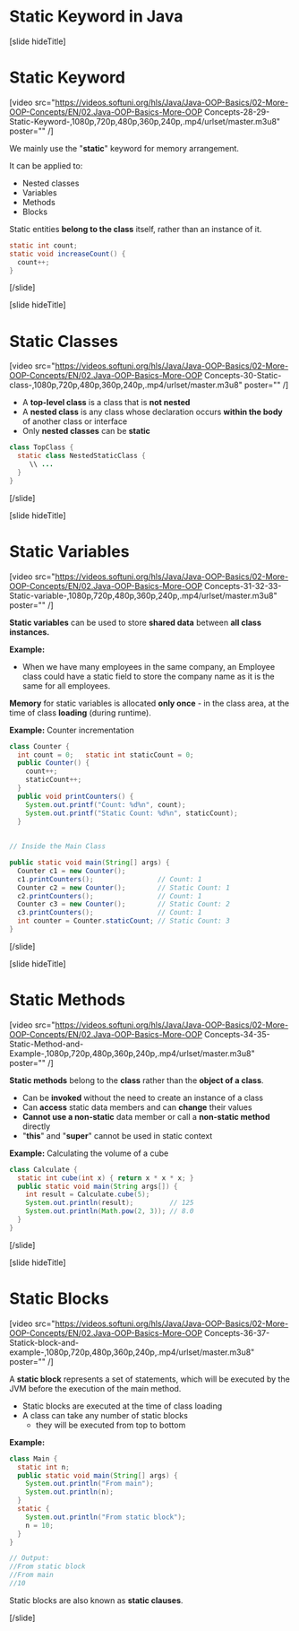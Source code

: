 # Static Keyword in Java

[slide hideTitle]

# Static Keyword

[video src="https://videos.softuni.org/hls/Java/Java-OOP-Basics/02-More-OOP-Concepts/EN/02.Java-OOP-Basics-More-OOP Concepts-28-29-Static-Keyword-,1080p,720p,480p,360p,240p,.mp4/urlset/master.m3u8" poster="" /]

We mainly use the "**static**" keyword for memory arrangement.

It can be applied to:
- Nested classes
- Variables
- Methods
- Blocks

Static entities **belong to the class** itself, rather than an instance of it.

```java
static int count;
static void increaseCount() {
  count++;
}
```
[/slide]

[slide hideTitle]

# Static Classes

[video src="https://videos.softuni.org/hls/Java/Java-OOP-Basics/02-More-OOP-Concepts/EN/02.Java-OOP-Basics-More-OOP Concepts-30-Static-class-,1080p,720p,480p,360p,240p,.mp4/urlset/master.m3u8" poster="" /]

- A **top-level class** is a class that is **not nested**
- A **nested class** is any class whose declaration occurs **within the body** of another class or interface
- Only **nested classes** can be **static**

```java
class TopClass {
  static class NestedStaticClass {
     \\ ...
  }
}
```
[/slide]

[slide hideTitle]

# Static Variables

[video src="https://videos.softuni.org/hls/Java/Java-OOP-Basics/02-More-OOP-Concepts/EN/02.Java-OOP-Basics-More-OOP Concepts-31-32-33-Static-variable-,1080p,720p,480p,360p,240p,.mp4/urlset/master.m3u8" poster="" /]

**Static variables** can be used to store **shared data** between **all class instances.**

**Example:**

- When we have many employees in the same company, an Employee class could have a static field to store the company name as it is the same for all employees.

**Memory** for static variables is allocated **only once** - in the class area, at the time of class **loading** (during runtime).

**Example:** Counter incrementation

```java
class Counter {
  int count = 0;   static int staticCount = 0;
  public Counter() {
    count++;        
    staticCount++; 
  }
  public void printCounters() {
    System.out.printf("Count: %d%n", count);
    System.out.printf("Static Count: %d%n", staticCount);
  }
  
  
// Inside the Main Class

public static void main(String[] args) {
  Counter c1 = new Counter();
  c1.printCounters();                // Count: 1
  Counter c2 = new Counter();        // Static Count: 1
  c2.printCounters();                // Count: 1
  Counter c3 = new Counter();        // Static Count: 2
  c3.printCounters();                // Count: 1
  int counter = Counter.staticCount; // Static Count: 3  
}
```

[/slide]

[slide hideTitle]

# Static Methods

[video src="https://videos.softuni.org/hls/Java/Java-OOP-Basics/02-More-OOP-Concepts/EN/02.Java-OOP-Basics-More-OOP Concepts-34-35-Static-Method-and-Example-,1080p,720p,480p,360p,240p,.mp4/urlset/master.m3u8" poster="" /]

**Static methods** belong to the **class** rather than the **object of a class**.

- Can be **invoked** without the need to create an instance of a class
- Can **access** static data members and can **change** their values
- **Cannot use a non-static** data member or call a **non-static method** directly
- "**this**" and "**super**" cannot be used in static context

**Example:** Calculating the volume of a cube

```java
class Calculate {
  static int cube(int x) { return x * x * x; }
  public static void main(String args[]) {
    int result = Calculate.cube(5);
    System.out.println(result);         // 125
    System.out.println(Math.pow(2, 3)); // 8.0
  }
}
```

[/slide]

[slide hideTitle]

# Static Blocks

[video src="https://videos.softuni.org/hls/Java/Java-OOP-Basics/02-More-OOP-Concepts/EN/02.Java-OOP-Basics-More-OOP Concepts-36-37-Statick-block-and-example-,1080p,720p,480p,360p,240p,.mp4/urlset/master.m3u8" poster="" /]

 A **static block** represents a set of statements, which will be executed by the JVM before the execution of the main method.

- Static blocks are executed at the time of class loading
- A class can take any number of static blocks
   - they will be executed from top to bottom

**Example:**

```java
class Main {
  static int n;
  public static void main(String[] args) {
    System.out.println("From main");
    System.out.println(n);
  }
  static {
    System.out.println("From static block");
    n = 10;
  }
}

// Output:
//From static block
//From main
//10
```

Static blocks are also known as **static clauses**.

[/slide]
